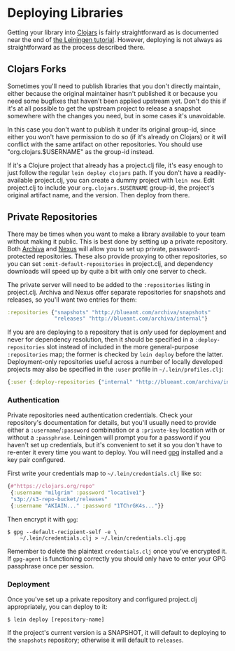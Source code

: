 # Deploying Libraries

Getting your library into [Clojars](http://clojars.org) is fairly
straightforward as is documented near the end of
[the Leiningen tutorial](https://github.com/technomancy/leiningen/blob/stable/doc/TUTORIAL.md).
However, deploying is not always as straightforward as the process
described there.

## Clojars Forks

Sometimes you'll need to publish libraries that you don't directly
maintain, either because the original maintainer hasn't published it
or because you need some bugfixes that haven't been applied upstream
yet. Don't do this if it's at all possible to get the upstream project
to release a snapshot somewhere with the changes you need, but in some
cases it's unavoidable.

In this case you don't want to publish it under its original group-id,
since either you won't have permission to do so (if it's already on
Clojars) or it will conflict with the same artifact on other
repositories. You should use "org.clojars.$USERNAME" as the group-id
instead.

If it's a Clojure project that already has a project.clj file, it's
easy enough to just follow the regular `lein deploy clojars`
path. If you don't have a readily-available project.clj, you can create a
dummy project with `lein new`. Edit project.clj to include your
`org.clojars.$USERNAME` group-id, the project's original artifact name,
and the version. Then deploy from there.

## Private Repositories

There may be times when you want to make a library available to your
team without making it public. This is best done by setting up a
private repository. Both [Archiva](http://archiva.apache.org/)
and [Nexus](http://nexus.sonatype.org/) will allow you to set up
private, password-protected repositories. These also provide proxying
to other repositories, so you can set `:omit-default-repositories`
in project.clj, and dependency downloads will speed up by quite a bit
with only one server to check.

The private server will need to be added to the `:repositories`
listing in project.clj. Archiva and Nexus offer separate repositories
for snapshots and releases, so you'll want two entries for them:

```clj
:repositories {"snapshots" "http://blueant.com/archiva/snapshots"
               "releases" "http://blueant.com/archiva/internal"}
```

If you are are deploying to a repository that is _only_ used for deployment
and never for dependency resolution, then it should be specified in a
`:deploy-repositories` slot instead of included in the more general-purpose
`:repositories` map; the former is checked by `lein deploy` before the latter.
Deployment-only repositories useful across a number of locally developed
projects may also be specified in the `:user` profile in `~/.lein/profiles.clj`:

```clj
{:user {:deploy-repositories {"internal" "http://blueant.com/archiva/internal"}}}
```

### Authentication

Private repositories need authentication credentials. Check your
repository's documentation for details, but you'll usually need to
provide either a `:username`/`:password` combination or a
`:private-key` location with or without a `:passphrase`. Leiningen
will prompt you for a password if you haven't set up credentials, but
it's convenient to set it so you don't have to re-enter it every time
you want to deploy. You will need [gpg](http://www.gnupg.org/)
installed and a key pair configured.

First write your credentials map to `~/.lein/credentials.clj` like so:

```clj
{#"https://clojars.org/repo"
 {:username "milgrim" :password "locative1"}
 "s3p://s3-repo-bucket/releases"
 {:username "AKIAIN..." :password "1TChrGK4s..."}}
```

Then encrypt it with `gpg`:

    $ gpg --default-recipient-self -e \
        ~/.lein/credentials.clj > ~/.lein/credentials.clj.gpg

Remember to delete the plaintext `credentials.clj` once you've
encrypted it. If `gpg-agent` is functioning correctly you should only
have to enter your GPG passphrase once per session.

### Deployment

Once you've set up a private repository and configured project.clj
appropriately, you can deploy to it:

    $ lein deploy [repository-name]

If the project's current version is a SNAPSHOT, it will default to
deploying to the `snapshots` repository; otherwise it will default to
`releases`.
